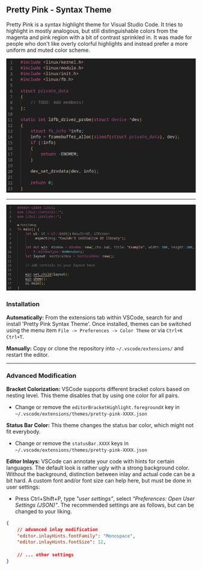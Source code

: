 ## Pretty Pink - Syntax Theme

Pretty Pink is a syntax highlight theme for Visual Studio Code. It tries to highlight in mostly analogous, but still distinguishable colors from the magenta and pink region with a bit of contrast sprinkled in. It was made for people who don't like overly colorful highlights and instead prefer a more uniform and muted color scheme.

![Preview image](https://raw.githubusercontent.com/nptr/pretty-pink/master/images/preview.png)

---

![Preview image 2](https://raw.githubusercontent.com/nptr/pretty-pink/master/images/preview2.png)


### Installation

**Automatically:** From the extensions tab within VSCode, search for and install 'Pretty Pink Syntax Theme'. Once installed, themes can be switched using the menu item `File -> Preferences -> Color Theme` or via `Ctrl+K Ctrl+T`.

**Manually:** Copy or clone the repository into `~/.vscode/extensions/` and restart the editor.

---

### Advanced Modification

**Bracket Colorization:** VSCode supports different bracket colors based on nesting level. This theme disables that by using one color for all pairs.

* Change or remove the `editorBracketHighlight.foregroundX` key in `~/.vscode/extensions/themes/pretty-pink-XXXX.json`

**Status Bar Color:** This theme changes the status bar color, which might not fit everybody.

* Change or remove the `statusBar.XXXX` keys in `~/.vscode/extensions/themes/pretty-pink-XXXX.json`

**Editor Inlays:** VSCode can annotate your code with hints for certain languages. The default look is rather ugly with a strong background color. Without the background, distinction between inlay and actual code can be a bit hard. A custom font and/or font size can help here, but must be done in user settings:

* Press Ctrl+Shift+P, type _"user settings"_, select _"Preferences: Open User Settings (JSON)"_. The recommended settings are as follows, but can be changed to your liking.

```json
{
    // advanced inlay modification
    "editor.inlayHints.fontFamily": "Monospace",
    "editor.inlayHints.fontSize": 12,

    // ... other settings
}
```